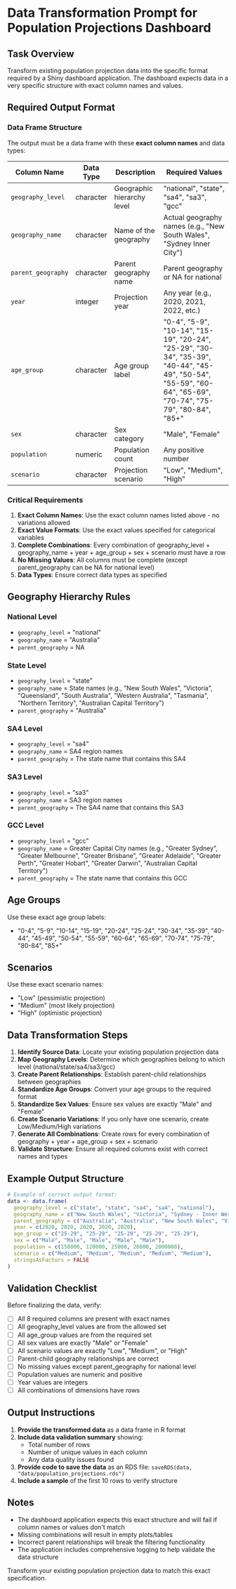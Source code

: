 # Data Transformation Prompt for Population Projections Dashboard

## Task Overview
Transform existing population projection data into the specific format required by a Shiny dashboard application. The dashboard expects data in a very specific structure with exact column names and values.

## Required Output Format

### Data Frame Structure
The output must be a data frame with these **exact column names** and data types:

| Column Name | Data Type | Description | Required Values |
|-------------|-----------|-------------|-----------------|
| `geography_level` | character | Geographic hierarchy level | "national", "state", "sa4", "sa3", "gcc" |
| `geography_name` | character | Name of the geography | Actual geography names (e.g., "New South Wales", "Sydney Inner City") |
| `parent_geography` | character | Parent geography name | Parent geography or NA for national |
| `year` | integer | Projection year | Any year (e.g., 2020, 2021, 2022, etc.) |
| `age_group` | character | Age group label | "0-4", "5-9", "10-14", "15-19", "20-24", "25-29", "30-34", "35-39", "40-44", "45-49", "50-54", "55-59", "60-64", "65-69", "70-74", "75-79", "80-84", "85+" |
| `sex` | character | Sex category | "Male", "Female" |
| `population` | numeric | Population count | Any positive number |
| `scenario` | character | Projection scenario | "Low", "Medium", "High" |

### Critical Requirements

1. **Exact Column Names**: Use the exact column names listed above - no variations allowed
2. **Exact Value Formats**: Use the exact values specified for categorical variables
3. **Complete Combinations**: Every combination of geography_level + geography_name + year + age_group + sex + scenario must have a row
4. **No Missing Values**: All columns must be complete (except parent_geography can be NA for national level)
5. **Data Types**: Ensure correct data types as specified

## Geography Hierarchy Rules

### National Level
- `geography_level` = "national"
- `geography_name` = "Australia" 
- `parent_geography` = NA

### State Level
- `geography_level` = "state"
- `geography_name` = State names (e.g., "New South Wales", "Victoria", "Queensland", "South Australia", "Western Australia", "Tasmania", "Northern Territory", "Australian Capital Territory")
- `parent_geography` = "Australia"

### SA4 Level
- `geography_level` = "sa4"
- `geography_name` = SA4 region names
- `parent_geography` = The state name that contains this SA4

### SA3 Level
- `geography_level` = "sa3"
- `geography_name` = SA3 region names
- `parent_geography` = The SA4 name that contains this SA3

### GCC Level
- `geography_level` = "gcc"
- `geography_name` = Greater Capital City names (e.g., "Greater Sydney", "Greater Melbourne", "Greater Brisbane", "Greater Adelaide", "Greater Perth", "Greater Hobart", "Greater Darwin", "Australian Capital Territory")
- `parent_geography` = The state name that contains this GCC

## Age Groups
Use these exact age group labels:
- "0-4", "5-9", "10-14", "15-19", "20-24", "25-24", "30-34", "35-39", "40-44", "45-49", "50-54", "55-59", "60-64", "65-69", "70-74", "75-79", "80-84", "85+"

## Scenarios
Use these exact scenario names:
- "Low" (pessimistic projection)
- "Medium" (most likely projection) 
- "High" (optimistic projection)

## Data Transformation Steps

1. **Identify Source Data**: Locate your existing population projection data
2. **Map Geography Levels**: Determine which geographies belong to which level (national/state/sa4/sa3/gcc)
3. **Create Parent Relationships**: Establish parent-child relationships between geographies
4. **Standardize Age Groups**: Convert your age groups to the required format
5. **Standardize Sex Values**: Ensure sex values are exactly "Male" and "Female"
6. **Create Scenario Variations**: If you only have one scenario, create Low/Medium/High variations
7. **Generate All Combinations**: Create rows for every combination of geography + year + age_group + sex + scenario
8. **Validate Structure**: Ensure all required columns exist with correct names and types

## Example Output Structure

```r
# Example of correct output format:
data <- data.frame(
  geography_level = c("state", "state", "sa4", "sa4", "national"),
  geography_name = c("New South Wales", "Victoria", "Sydney - Inner West", "Melbourne - Inner", "Australia"),
  parent_geography = c("Australia", "Australia", "New South Wales", "Victoria", NA),
  year = c(2020, 2020, 2020, 2020, 2020),
  age_group = c("25-29", "25-29", "25-29", "25-29", "25-29"),
  sex = c("Male", "Male", "Male", "Male", "Male"),
  population = c(150000, 120000, 25000, 20000, 2000000),
  scenario = c("Medium", "Medium", "Medium", "Medium", "Medium"),
  stringsAsFactors = FALSE
)
```

## Validation Checklist

Before finalizing the data, verify:
- [ ] All 8 required columns are present with exact names
- [ ] All geography_level values are from the allowed set
- [ ] All age_group values are from the required set
- [ ] All sex values are exactly "Male" or "Female"
- [ ] All scenario values are exactly "Low", "Medium", or "High"
- [ ] Parent-child geography relationships are correct
- [ ] No missing values except parent_geography for national level
- [ ] Population values are numeric and positive
- [ ] Year values are integers
- [ ] All combinations of dimensions have rows

## Output Instructions

1. **Provide the transformed data** as a data frame in R format
2. **Include data validation summary** showing:
   - Total number of rows
   - Number of unique values in each column
   - Any data quality issues found
3. **Provide code to save the data** as an RDS file: `saveRDS(data, "data/population_projections.rds")`
4. **Include a sample** of the first 10 rows to verify structure

## Notes
- The dashboard application expects this exact structure and will fail if column names or values don't match
- Missing combinations will result in empty plots/tables
- Incorrect parent relationships will break the filtering functionality
- The application includes comprehensive logging to help validate the data structure

Transform your existing population projection data to match this exact specification.
